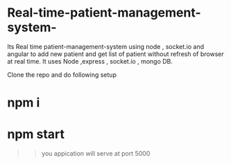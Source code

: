 # Real-time-patient-management-system-
Its Real time patient-management-system using node , socket.io and angular to add new patient and get list of patient without refresh of browser at real time. It uses Node ,express , socket.io , mongo DB.


Clone the repo and do following setup

# npm i 
# npm start
 >> you appication will serve at port 5000
